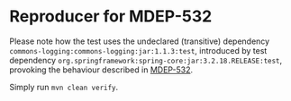 # Reproducer for MDEP-532

Please note how the test uses the undeclared (transitive) dependency `commons-logging:commons-logging:jar:1.1.3:test`, introduced by test dependency `org.springframework:spring-core:jar:3.2.18.RELEASE:test`, provoking the behaviour described in [MDEP-532](https://issues.apache.org/jira/browse/MDEP-532).

Simply run `mvn clean verify`.
